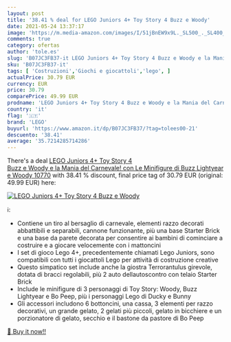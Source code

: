 ```yaml
---
layout: post
title: '38.41 % deal for LEGO Juniors 4+ Toy Story 4 Buzz e Woody'
date: 2021-05-24 13:37:17
image: 'https://m.media-amazon.com/images/I/51jBnEW9x9L._SL500_._SL400_.jpg'
comments: true
category: ofertas
author: 'tole.es'
slug: 'B07JC3FB37-it LEGO Juniors 4+ Toy Story 4 Buzz e Woody e la Mania del...'
sku: 'B07JC3FB37-it'
tags: [ 'Costruzioni','Giochi e giocattoli','lego', ]
actualPrice: 30.79 EUR
currency: EUR
price: 30.79
comparePrice: 49.99 EUR
prodname: 'LEGO Juniors 4+ Toy Story 4 Buzz e Woody e la Mania del Carnevale! con Le Minifigure di Buzz Lightyear e Woody  10770'
country: 'it'
flag: '🇮🇹'
brand: 'LEGO'
buyurl: 'https://www.amazon.it/dp/B07JC3FB37/?tag=tolees00-21'
descuento: '38.41'
average: '35.7214285714286'
---
```


There's a deal [LEGO Juniors 4+ Toy Story 4 Buzz e Woody e la Mania del Carnevale! con Le Minifigure di Buzz Lightyear e Woody  10770](https://www.amazon.it/dp/B07JC3FB37/?tag=tolees00-21)  with  38.41 % discount, final price tag of  30.79 EUR (original: 49.99 EUR) here:

[![LEGO Juniors 4+ Toy Story 4 Buzz e Woody](https://m.media-amazon.com/images/I/51jBnEW9x9L._SL500_._SL400_.jpg)](https://www.amazon.it/dp/B07JC3FB37/?tag=tolees00-21)

ℹ️:

- Contiene un tiro al bersaglio di carnevale, elementi razzo decorati abbattibili e separabili, cannone funzionante, più una base Starter Brick e una base da parete decorata per consentire ai bambini di cominciare a costruire e a giocare velocemente con i mattoncini
- I set di gioco Lego 4+, precedentemente chiamati Lego Juniors, sono compatibili con tutti i giocattoli Lego per attività di costruzione creative
- Questo simpatico set include anche la giostra Terrorantulus girevole, dotata di bracci regolabili, più 2 auto dellautoscontro con telaio Starter Brick
- Include le minifigure di 3 personaggi di Toy Story: Woody, Buzz Lightyear e Bo Peep, più i personaggi Lego di Ducky e Bunny
- Gli accessori includono 6 bottoncini, una cassa, 3 elementi per razzo decorativi, un grande gelato, 2 gelati più piccoli, gelato in bicchiere e un porzionatore di gelato, secchio e il bastone da pastore di Bo Peep

[🛒 Buy it now!!](https://www.amazon.it/dp/B07JC3FB37/?tag=tolees00-21)
